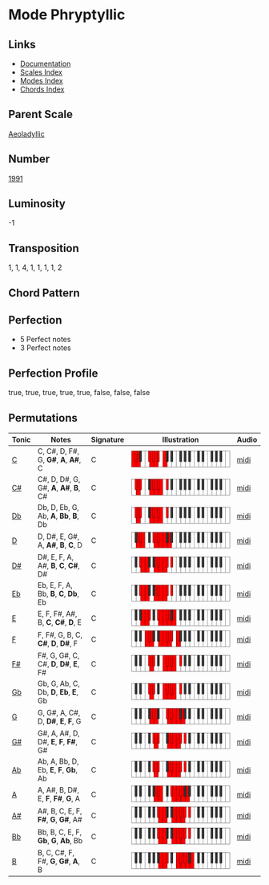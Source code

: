 # Mode Phryptyllic

## Links

- [Documentation](README.md)
- [Scales Index](Scales.md)
- [Modes Index](Modes.md)
- [Chords Index](Chords.md)

## Parent Scale

[Aeoladyllic](ScaleAeoladyllic.md)

## Number

[1991](https://ianring.com/musictheory/scales/1991)

## Luminosity

-1

## Transposition

1, 1, 4, 1, 1, 1, 1, 2

## Chord Pattern



## Perfection

- 5 Perfect notes
- 3 Perfect notes

## Perfection Profile

true, true, true, true, true, false, false, false

## Permutations

| Tonic | Notes | Signature | Illustration | Audio |
|-------|-------|-----------|--------------|-------|
| [C](ModeCNaturalPhryptyllic.md) | C, C#, D, F#, G, **G#**, **A**, **A#**, C | C | ![CNaturalPhryptyllic](ModeCNaturalPhryptyllic.png) | [midi](https://github.com/edipermadi/music/blob/main/docs/ModeCNaturalPhryptyllic.mid?raw=true) |
| [C#](ModeCSharpPhryptyllic.md) | C#, D, D#, G, G#, **A**, **A#**, **B**, C# | C | ![CSharpPhryptyllic](ModeCSharpPhryptyllic.png) | [midi](https://github.com/edipermadi/music/blob/main/docs/ModeCSharpPhryptyllic.mid?raw=true) |
| [Db](ModeDFlatPhryptyllic.md) | Db, D, Eb, G, Ab, **A**, **Bb**, **B**, Db | C | ![DFlatPhryptyllic](ModeDFlatPhryptyllic.png) | [midi](https://github.com/edipermadi/music/blob/main/docs/ModeDFlatPhryptyllic.mid?raw=true) |
| [D](ModeDNaturalPhryptyllic.md) | D, D#, E, G#, A, **A#**, **B**, **C**, D | C | ![DNaturalPhryptyllic](ModeDNaturalPhryptyllic.png) | [midi](https://github.com/edipermadi/music/blob/main/docs/ModeDNaturalPhryptyllic.mid?raw=true) |
| [D#](ModeDSharpPhryptyllic.md) | D#, E, F, A, A#, **B**, **C**, **C#**, D# | C | ![DSharpPhryptyllic](ModeDSharpPhryptyllic.png) | [midi](https://github.com/edipermadi/music/blob/main/docs/ModeDSharpPhryptyllic.mid?raw=true) |
| [Eb](ModeEFlatPhryptyllic.md) | Eb, E, F, A, Bb, **B**, **C**, **Db**, Eb | C | ![EFlatPhryptyllic](ModeEFlatPhryptyllic.png) | [midi](https://github.com/edipermadi/music/blob/main/docs/ModeEFlatPhryptyllic.mid?raw=true) |
| [E](ModeENaturalPhryptyllic.md) | E, F, F#, A#, B, **C**, **C#**, **D**, E | C | ![ENaturalPhryptyllic](ModeENaturalPhryptyllic.png) | [midi](https://github.com/edipermadi/music/blob/main/docs/ModeENaturalPhryptyllic.mid?raw=true) |
| [F](ModeFNaturalPhryptyllic.md) | F, F#, G, B, C, **C#**, **D**, **D#**, F | C | ![FNaturalPhryptyllic](ModeFNaturalPhryptyllic.png) | [midi](https://github.com/edipermadi/music/blob/main/docs/ModeFNaturalPhryptyllic.mid?raw=true) |
| [F#](ModeFSharpPhryptyllic.md) | F#, G, G#, C, C#, **D**, **D#**, **E**, F# | C | ![FSharpPhryptyllic](ModeFSharpPhryptyllic.png) | [midi](https://github.com/edipermadi/music/blob/main/docs/ModeFSharpPhryptyllic.mid?raw=true) |
| [Gb](ModeGFlatPhryptyllic.md) | Gb, G, Ab, C, Db, **D**, **Eb**, **E**, Gb | C | ![GFlatPhryptyllic](ModeGFlatPhryptyllic.png) | [midi](https://github.com/edipermadi/music/blob/main/docs/ModeGFlatPhryptyllic.mid?raw=true) |
| [G](ModeGNaturalPhryptyllic.md) | G, G#, A, C#, D, **D#**, **E**, **F**, G | C | ![GNaturalPhryptyllic](ModeGNaturalPhryptyllic.png) | [midi](https://github.com/edipermadi/music/blob/main/docs/ModeGNaturalPhryptyllic.mid?raw=true) |
| [G#](ModeGSharpPhryptyllic.md) | G#, A, A#, D, D#, **E**, **F**, **F#**, G# | C | ![GSharpPhryptyllic](ModeGSharpPhryptyllic.png) | [midi](https://github.com/edipermadi/music/blob/main/docs/ModeGSharpPhryptyllic.mid?raw=true) |
| [Ab](ModeAFlatPhryptyllic.md) | Ab, A, Bb, D, Eb, **E**, **F**, **Gb**, Ab | C | ![AFlatPhryptyllic](ModeAFlatPhryptyllic.png) | [midi](https://github.com/edipermadi/music/blob/main/docs/ModeAFlatPhryptyllic.mid?raw=true) |
| [A](ModeANaturalPhryptyllic.md) | A, A#, B, D#, E, **F**, **F#**, **G**, A | C | ![ANaturalPhryptyllic](ModeANaturalPhryptyllic.png) | [midi](https://github.com/edipermadi/music/blob/main/docs/ModeANaturalPhryptyllic.mid?raw=true) |
| [A#](ModeASharpPhryptyllic.md) | A#, B, C, E, F, **F#**, **G**, **G#**, A# | C | ![ASharpPhryptyllic](ModeASharpPhryptyllic.png) | [midi](https://github.com/edipermadi/music/blob/main/docs/ModeASharpPhryptyllic.mid?raw=true) |
| [Bb](ModeBFlatPhryptyllic.md) | Bb, B, C, E, F, **Gb**, **G**, **Ab**, Bb | C | ![BFlatPhryptyllic](ModeBFlatPhryptyllic.png) | [midi](https://github.com/edipermadi/music/blob/main/docs/ModeBFlatPhryptyllic.mid?raw=true) |
| [B](ModeBNaturalPhryptyllic.md) | B, C, C#, F, F#, **G**, **G#**, **A**, B | C | ![BNaturalPhryptyllic](ModeBNaturalPhryptyllic.png) | [midi](https://github.com/edipermadi/music/blob/main/docs/ModeBNaturalPhryptyllic.mid?raw=true) |
